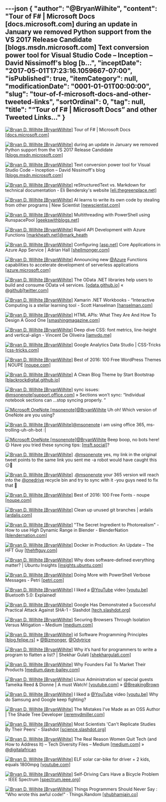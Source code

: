 ---json
{
  "author": "@BryanWilhite",
  "content": "Tour of F# | Microsoft Docs [docs.microsoft.com] during an update in January we removed Python support from the VS 2017 Release Candidate [blogs.msdn.microsoft.com] Text conversion power tool for Visual Studio Code – Inception – David Nissimoff's blog [b...",
  "inceptDate": "2017-05-01T17:23:16.1059667-07:00",
  "isPublished": true,
  "itemCategory": null,
  "modificationDate": "0001-01-01T00:00:00",
  "slug": "tour-of-f-microsoft-docs-and-other-tweeted-links",
  "sortOrdinal": 0,
  "tag": null,
  "title": "“Tour of F# | Microsoft Docs” and other Tweeted Links…"
}
---

[<img alt="Bryan D. Wilhite [BryanWilhite]" src="https://songhay.blob.core.windows.net/shared-social-twitter/BryanWilhite.jpeg">](http://t.co/UNdqV0Z1zz "Bryan D. Wilhite [BryanWilhite]") Tour of F# | Microsoft Docs [[docs.microsoft.com]](https://docs.microsoft.com/en-us/dotnet/articles/fsharp/tour)

[<img alt="Bryan D. Wilhite [BryanWilhite]" src="https://songhay.blob.core.windows.net/shared-social-twitter/BryanWilhite.jpeg">](http://t.co/UNdqV0Z1zz "Bryan D. Wilhite [BryanWilhite]") during an update in January we removed Python support from the VS 2017 Release Candidate [[blogs.msdn.microsoft.com]](https://blogs.msdn.microsoft.com/pythonengineering/2017/02/22/python-in-vs2017/)

[<img alt="Bryan D. Wilhite [BryanWilhite]" src="https://songhay.blob.core.windows.net/shared-social-twitter/BryanWilhite.jpeg">](http://t.co/UNdqV0Z1zz "Bryan D. Wilhite [BryanWilhite]") Text conversion power tool for Visual Studio Code – Inception – David Nissimoff's blog [[blogs.msdn.microsoft.com]](https://blogs.msdn.microsoft.com/davidni/2017/02/21/text-conversion-power-tool-for-visual-studio-code-inception/)

[<img alt="Bryan D. Wilhite [BryanWilhite]" src="https://songhay.blob.core.windows.net/shared-social-twitter/BryanWilhite.jpeg">](http://t.co/UNdqV0Z1zz "Bryan D. Wilhite [BryanWilhite]") reStructuredText vs. Markdown for technical documentation - Eli Bendersky's website [[eli.thegreenplace.net]](http://eli.thegreenplace.net/2017/restructuredtext-vs-markdown-for-technical-documentation/)

[<img alt="Bryan D. Wilhite [BryanWilhite]" src="https://songhay.blob.core.windows.net/shared-social-twitter/BryanWilhite.jpeg">](http://t.co/UNdqV0Z1zz "Bryan D. Wilhite [BryanWilhite]") AI learns to write its own code by stealing from other programs | New Scientist [[newscientist.com]](https://www.newscientist.com/article/mg23331144-500-ai-learns-to-write-its-own-code-by-stealing-from-other-programs/)

[<img alt="Bryan D. Wilhite [BryanWilhite]" src="https://songhay.blob.core.windows.net/shared-social-twitter/BryanWilhite.jpeg">](http://t.co/UNdqV0Z1zz "Bryan D. Wilhite [BryanWilhite]") Multithreading with PowerShell using RunspacePool [[geekswithblogs.net]](http://geekswithblogs.net/hroggero/archive/2017/02/22/multithreading-with-powershell-using-runspacepool.aspx)

[<img alt="Bryan D. Wilhite [BryanWilhite]" src="https://songhay.blob.core.windows.net/shared-social-twitter/BryanWilhite.jpeg">](http://t.co/UNdqV0Z1zz "Bryan D. Wilhite [BryanWilhite]") Rapid API Development with Azure Functions [[markheath.net]](http://markheath.net/post/rapid-api-development-with-azure-functions)[@mark_heath](http://twitter.com/mark_heath)

[<img alt="Bryan D. Wilhite [BryanWilhite]" src="https://songhay.blob.core.windows.net/shared-social-twitter/BryanWilhite.jpeg">](http://t.co/UNdqV0Z1zz "Bryan D. Wilhite [BryanWilhite]") Configuring [[asp.net]](http://ASP.NET) Core Applications in Azure App Service | Adrian Hall [[shellmonger.com]](https://shellmonger.com/2017/02/23/configuring-asp-net-core-applications-in-azure-app-service/)

[<img alt="Bryan D. Wilhite [BryanWilhite]" src="https://songhay.blob.core.windows.net/shared-social-twitter/BryanWilhite.jpeg">](http://t.co/UNdqV0Z1zz "Bryan D. Wilhite [BryanWilhite]") Announcing new [@Azure](http://twitter.com/Azure) Functions capabilities to accelerate development of serverless applications [[azure.microsoft.com]](https://azure.microsoft.com/en-us/blog/announcing-new-azure-functions-capabilities-to-accelerate-development-of-serverless-applications/)

[<img alt="Bryan D. Wilhite [BryanWilhite]" src="https://songhay.blob.core.windows.net/shared-social-twitter/BryanWilhite.jpeg">](http://t.co/UNdqV0Z1zz "Bryan D. Wilhite [BryanWilhite]") The OData .NET libraries help users to build and consume OData v4 services. [[odata.github.io]](http://odata.github.io/) « [@github](http://twitter.com/github)[[twitter.com]](https://twitter.com/BryanWilhite/status/854737721297952768/photo/1)

[<img alt="Bryan D. Wilhite [BryanWilhite]" src="https://songhay.blob.core.windows.net/shared-social-twitter/BryanWilhite.jpeg">](http://t.co/UNdqV0Z1zz "Bryan D. Wilhite [BryanWilhite]") Xamarin .NET Workbooks - “Interactive Computing is a stellar learning tool - Scott Hanselman [[hanselman.com]](https://www.hanselman.com/blog/XamarinNETWorkbooksInteractiveComputingIsAStellarLearningTool.aspx)

[<img alt="Bryan D. Wilhite [BryanWilhite]" src="https://songhay.blob.core.windows.net/shared-social-twitter/BryanWilhite.jpeg">](http://t.co/UNdqV0Z1zz "Bryan D. Wilhite [BryanWilhite]") HTML APIs: What They Are And How To Design A Good One [[smashingmagazine.com]](https://www.smashingmagazine.com/2017/02/designing-html-apis/)

[<img alt="Bryan D. Wilhite [BryanWilhite]" src="https://songhay.blob.core.windows.net/shared-social-twitter/BryanWilhite.jpeg">](http://t.co/UNdqV0Z1zz "Bryan D. Wilhite [BryanWilhite]") Deep dive CSS: font metrics, line-height and vertical-align - Vincent De Oliveira [[iamvdo.me]](http://iamvdo.me/en/blog/css-font-metrics-line-height-and-vertical-align)

[<img alt="Bryan D. Wilhite [BryanWilhite]" src="https://songhay.blob.core.windows.net/shared-social-twitter/BryanWilhite.jpeg">](http://t.co/UNdqV0Z1zz "Bryan D. Wilhite [BryanWilhite]") Google Analytics Data Studio | CSS-Tricks [[css-tricks.com]](https://css-tricks.com/google-analytics-data-studio/)

[<img alt="Bryan D. Wilhite [BryanWilhite]" src="https://songhay.blob.core.windows.net/shared-social-twitter/BryanWilhite.jpeg">](http://t.co/UNdqV0Z1zz "Bryan D. Wilhite [BryanWilhite]") Best of 2016: 100 Free WordPress Themes | NOUPE [[noupe.com]](https://www.noupe.com/wordpress/themes/2016-free-wordpress-themes.html)

[<img alt="Bryan D. Wilhite [BryanWilhite]" src="https://songhay.blob.core.windows.net/shared-social-twitter/BryanWilhite.jpeg">](http://t.co/UNdqV0Z1zz "Bryan D. Wilhite [BryanWilhite]") A Clean Blog Theme by Start Bootstrap [[blackrockdigital.github.io]](http://blackrockdigital.github.io/startbootstrap-clean-blog/index.html)

[<img alt="Bryan D. Wilhite [BryanWilhite]" src="https://songhay.blob.core.windows.net/shared-social-twitter/BryanWilhite.jpeg">](http://t.co/UNdqV0Z1zz "Bryan D. Wilhite [BryanWilhite]") sync issues: [@msonenote](http://twitter.com/msonenote)[[support.office.com]](https://support.office.com/en-us/article/Fix-issues-when-you-can-t-sync-OneNote-299495ef-66d1-448f-90c1-b785a6968d45?ver=14&app=onenote.exe&CorrelationId=ee96f647-aa6d-4d15-999a-5a0340a99c22&ui=en-US&rs=en-US&ad=US&ocmsassetID=HA102774369&fromAR=1) » Sections won’t sync: “Individual notebook sections can …stop syncing properly. ” 

[<img alt="Microsoft OneNote [msonenote]" src="https://songhay.blob.core.windows.net/shared-social-twitter/msonenote.png">](http://t.co/wzBkyeUbTU "Microsoft OneNote [msonenote]")[@BryanWilhite](http://twitter.com/BryanWilhite) Uh oh! Which version of OneNote are you using? 

[<img alt="Bryan D. Wilhite [BryanWilhite]" src="https://songhay.blob.core.windows.net/shared-social-twitter/BryanWilhite.jpeg">](http://t.co/UNdqV0Z1zz "Bryan D. Wilhite [BryanWilhite]")[@msonenote](http://twitter.com/msonenote) i am using office 365, ms-trolling-uh-oh-bot :| 

[<img alt="Microsoft OneNote [msonenote]" src="https://songhay.blob.core.windows.net/shared-social-twitter/msonenote.png">](http://t.co/wzBkyeUbTU "Microsoft OneNote [msonenote]")[@BryanWilhite](http://twitter.com/BryanWilhite) Beep boop, no bots here! 😉 Have you tried these syncing tips: [[msft.social]](http://msft.social/UhGPzj)? 

[<img alt="Bryan D. Wilhite [BryanWilhite]" src="https://songhay.blob.core.windows.net/shared-social-twitter/BryanWilhite.jpeg">](http://t.co/UNdqV0Z1zz "Bryan D. Wilhite [BryanWilhite]") .[@msonenote](http://twitter.com/msonenote) yes, my link in the original tweet points to the same link you sent me -a robot would have caught this 😑🤠 

[<img alt="Bryan D. Wilhite [BryanWilhite]" src="https://songhay.blob.core.windows.net/shared-social-twitter/BryanWilhite.jpeg">](http://t.co/UNdqV0Z1zz "Bryan D. Wilhite [BryanWilhite]") .[@msonenote](http://twitter.com/msonenote) your 365 version will reach into the [@onedrive](http://twitter.com/onedrive) recycle bin and try to sync with it -you guys need to fix that 🤠 

[<img alt="Bryan D. Wilhite [BryanWilhite]" src="https://songhay.blob.core.windows.net/shared-social-twitter/BryanWilhite.jpeg">](http://t.co/UNdqV0Z1zz "Bryan D. Wilhite [BryanWilhite]") Best of 2016: 100 Free Fonts - noupe [[noupe.com]](https://www.noupe.com/essentials/2016-revisited-best-free-fonts.html)

[<img alt="Bryan D. Wilhite [BryanWilhite]" src="https://songhay.blob.core.windows.net/shared-social-twitter/BryanWilhite.jpeg">](http://t.co/UNdqV0Z1zz "Bryan D. Wilhite [BryanWilhite]") Clean up unused git branches | ardalis [[ardalis.com]](http://ardalis.com/clean-up-unused-git-branches)

[<img alt="Bryan D. Wilhite [BryanWilhite]" src="https://songhay.blob.core.windows.net/shared-social-twitter/BryanWilhite.jpeg">](http://t.co/UNdqV0Z1zz "Bryan D. Wilhite [BryanWilhite]") "The Secret Ingredient to Photorealism" - How to use High Dynamic Range in Blender - BlenderNation [[blendernation.com]](https://www.blendernation.com/2017/02/22/secret-ingredient-photorealism-use-high-dynamic-range-blender/)

[<img alt="Bryan D. Wilhite [BryanWilhite]" src="https://songhay.blob.core.windows.net/shared-social-twitter/BryanWilhite.jpeg">](http://t.co/UNdqV0Z1zz "Bryan D. Wilhite [BryanWilhite]") Docker in Production: An Update – The HFT Guy [[thehftguy.com]](https://thehftguy.com/2017/02/23/docker-in-production-an-update/)

[<img alt="Bryan D. Wilhite [BryanWilhite]" src="https://songhay.blob.core.windows.net/shared-social-twitter/BryanWilhite.jpeg">](http://t.co/UNdqV0Z1zz "Bryan D. Wilhite [BryanWilhite]") Why does software-defined everything matter? | Ubuntu Insights [[insights.ubuntu.com]](https://insights.ubuntu.com/2017/02/22/why-does-software-defined-everything-matter/)

[<img alt="Bryan D. Wilhite [BryanWilhite]" src="https://songhay.blob.core.windows.net/shared-social-twitter/BryanWilhite.jpeg">](http://t.co/UNdqV0Z1zz "Bryan D. Wilhite [BryanWilhite]") Doing More with PowerShell Verbose Messages - Petri [[petri.com]](https://www.petri.com/doing-more-with-powershell-verbose-messages)

[<img alt="Bryan D. Wilhite [BryanWilhite]" src="https://songhay.blob.core.windows.net/shared-social-twitter/BryanWilhite.jpeg">](http://t.co/UNdqV0Z1zz "Bryan D. Wilhite [BryanWilhite]") I liked a [@YouTube](http://twitter.com/YouTube) video [[youtu.be]](http://youtu.be/0n1x-wxESaM?a) Bluetooth 5.0: Explained! 

[<img alt="Bryan D. Wilhite [BryanWilhite]" src="https://songhay.blob.core.windows.net/shared-social-twitter/BryanWilhite.jpeg">](http://t.co/UNdqV0Z1zz "Bryan D. Wilhite [BryanWilhite]") Google Has Demonstrated a Successful Practical Attack Against SHA-1 - Slashdot [[tech.slashdot.org]](https://tech.slashdot.org/story/17/02/23/1730233/google-has-demonstrated-a-successful-practical-attack-against-sha-1?utm_source=feedly1.0mainlinkanon&utm_medium=feed)

[<img alt="Bryan D. Wilhite [BryanWilhite]" src="https://songhay.blob.core.windows.net/shared-social-twitter/BryanWilhite.jpeg">](http://t.co/UNdqV0Z1zz "Bryan D. Wilhite [BryanWilhite]") Securing Browsers Through Isolation Versus Mitigation – Medium [[medium.com]](https://medium.com/@justin.schuh/securing-browsers-through-isolation-versus-mitigation-15f0baced2c2#.m0l8dwb8x)

[<img alt="Bryan D. Wilhite [BryanWilhite]" src="https://songhay.blob.core.windows.net/shared-social-twitter/BryanWilhite.jpeg">](http://t.co/UNdqV0Z1zz "Bryan D. Wilhite [BryanWilhite]") id Software Programming Principles [[blog.felipe.rs]](http://blog.felipe.rs/2017/02/25/id-software-programming-principles/) » [@Bizmonger](http://twitter.com/Bizmonger), [@Odytrice](http://twitter.com/Odytrice)

[<img alt="Bryan D. Wilhite [BryanWilhite]" src="https://songhay.blob.core.windows.net/shared-social-twitter/BryanWilhite.jpeg">](http://t.co/UNdqV0Z1zz "Bryan D. Wilhite [BryanWilhite]") Why it’s hard for programmers to write a program to flatten a list? | Shekhar Gulati [[shekhargulati.com]](https://shekhargulati.com/2017/02/24/why-its-hard-for-programmers-to-write-a-program-to-flatten-a-list/)

[<img alt="Bryan D. Wilhite [BryanWilhite]" src="https://songhay.blob.core.windows.net/shared-social-twitter/BryanWilhite.jpeg">](http://t.co/UNdqV0Z1zz "Bryan D. Wilhite [BryanWilhite]") Why Founders Fail To Market Their Products [[medium.dave-bailey.com]](https://medium.dave-bailey.com/why-founders-fail-to-market-their-products-f7c15935c81#.z6k28iw5r)

[<img alt="Bryan D. Wilhite [BryanWilhite]" src="https://songhay.blob.core.windows.net/shared-social-twitter/BryanWilhite.jpeg">](http://t.co/UNdqV0Z1zz "Bryan D. Wilhite [BryanWilhite]") Linux Administration w/ special guests Tameika Reed &amp; Dionne | A must Watch! [[youtube.com]](https://www.youtube.com/watch?v=ClIX-lbMEXQ) » [@BreakingBrown](http://twitter.com/BreakingBrown)

[<img alt="Bryan D. Wilhite [BryanWilhite]" src="https://songhay.blob.core.windows.net/shared-social-twitter/BryanWilhite.jpeg">](http://t.co/UNdqV0Z1zz "Bryan D. Wilhite [BryanWilhite]") I liked a [@YouTube](http://twitter.com/YouTube) video [[youtu.be]](http://youtu.be/2_L9j6mDJBg?a) Why do Samsung and Google keep fighting? 

[<img alt="Bryan D. Wilhite [BryanWilhite]" src="https://songhay.blob.core.windows.net/shared-social-twitter/BryanWilhite.jpeg">](http://t.co/UNdqV0Z1zz "Bryan D. Wilhite [BryanWilhite]") The Mistakes I’ve Made as an OSS Author | The Shade Tree Developer [[jeremydmiller.com]](https://jeremydmiller.com/2017/02/23/the-mistakes-ive-made-as-an-oss-author/)

[<img alt="Bryan D. Wilhite [BryanWilhite]" src="https://songhay.blob.core.windows.net/shared-social-twitter/BryanWilhite.jpeg">](http://t.co/UNdqV0Z1zz "Bryan D. Wilhite [BryanWilhite]") Most Scientists 'Can't Replicate Studies By Their Peers' - Slashdot [[science.slashdot.org]](https://science.slashdot.org/story/17/02/23/1431249/most-scientists-cant-replicate-studies-by-their-peers?utm_source=feedly1.0mainlinkanon&utm_medium=feed)

[<img alt="Bryan D. Wilhite [BryanWilhite]" src="https://songhay.blob.core.windows.net/shared-social-twitter/BryanWilhite.jpeg">](http://t.co/UNdqV0Z1zz "Bryan D. Wilhite [BryanWilhite]") The Real Reason Women Quit Tech (and How to Address It) – Tech Diversity Files – Medium [[medium.com]](https://medium.com/tech-diversity-files/the-real-reason-women-quit-tech-and-how-to-address-it-6dfb606929fd#.2b55gulvo) » [@digitalafrican](http://twitter.com/digitalafrican)

[<img alt="Bryan D. Wilhite [BryanWilhite]" src="https://songhay.blob.core.windows.net/shared-social-twitter/BryanWilhite.jpeg">](http://t.co/UNdqV0Z1zz "Bryan D. Wilhite [BryanWilhite]") ELF solar car-bike for driver + 2 kids, equals 1800mpg [[youtube.com]](https://www.youtube.com/watch?v=r_xDuHuk4_E)

[<img alt="Bryan D. Wilhite [BryanWilhite]" src="https://songhay.blob.core.windows.net/shared-social-twitter/BryanWilhite.jpeg">](http://t.co/UNdqV0Z1zz "Bryan D. Wilhite [BryanWilhite]") Self-Driving Cars Have a Bicycle Problem - IEEE Spectrum [[spectrum.ieee.org]](http://spectrum.ieee.org/transportation/self-driving/selfdriving-cars-have-a-bicycle-problem)

[<img alt="Bryan D. Wilhite [BryanWilhite]" src="https://songhay.blob.core.windows.net/shared-social-twitter/BryanWilhite.jpeg">](http://t.co/UNdqV0Z1zz "Bryan D. Wilhite [BryanWilhite]") Things Programmers Should Never Say : "Who wrote this awful code!" · Things.Random [[shubhamjain.co]](https://shubhamjain.co/2017/02/25/things-programmers-should-never-say--who-wrote-this-awful-code/)
